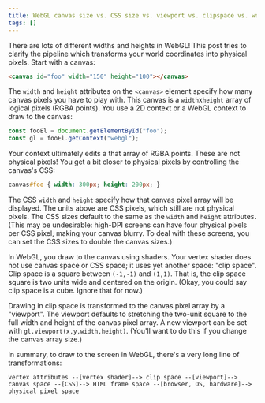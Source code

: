 ```yaml
---
title: WebGL canvas size vs. CSS size vs. viewport vs. clipspace vs. world space
tags: []
---
```


There are lots of different widths and heights in WebGL!
This post tries to clarify the pipeline
which transforms your world coordinates into physical pixels.
Start with a canvas:


```html
<canvas id="foo" width="150" height="100"></canvas>
```

The `width` and `height` attributes on the `<canvas>` element
specify how many canvas pixels you have to play with.
This canvas is a `width`x`height` array of logical pixels (RGBA points).
You use a 2D context or a WebGL context to draw to the canvas:

```js
const fooEl = document.getElementById("foo");
const gl = fooEl.getContext("webgl");
```

Your context ultimately edits a that array of RGBA points.
These are not physical pixels!
You get a bit closer to physical pixels by controlling the canvas's CSS:

```css
canvas#foo { width: 300px; height: 200px; }
```

The CSS `width` and `height`
specify how that canvas pixel array will be displayed.
The units above are CSS pixels, which still are not physical pixels.
The CSS sizes default to the same as the `width` and `height` attributes.
(This may be undesirable:
high-DPI screens can have four physical pixels per CSS pixel,
making your canvas blurry.
To deal with these screens, you can set the CSS sizes to double the canvas sizes.)

In WebGL, you draw to the canvas using shaders.
Your vertex shader does not use canvas space or CSS space;
it uses yet another space: "clip space".
Clip space is a square between `(-1,-1)` and `(1,1)`.
That is, the clip space square is two units wide and centered on the origin.
(Okay, you could say clip space is a cube. Ignore that for now.)

Drawing in clip space is transformed to the canvas pixel array by a "viewport".
The viewport defaults to stretching the two-unit square
to the full width and height of the canvas pixel array.
A new viewport can be set with `gl.viewport(x,y,width,height)`.
(You'll want to do this if you change the canvas array size.)

In summary, to draw to the screen in WebGL, there's a very long line of transformations:

```
vertex attributes --[vertex shader]--> clip space --[viewport]--> canvas space --[CSS]--> HTML frame space --[browser, OS, hardware]--> physical pixel space
```
